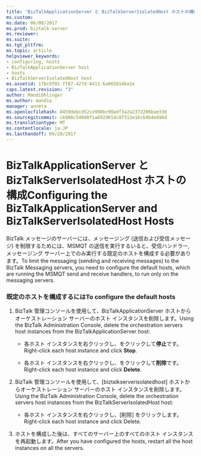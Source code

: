 ```yaml
---
title: "BizTalkApplicationServer と BizTalkServerIsolatedHost ホストの構成 |Microsoft ドキュメント"
ms.custom: 
ms.date: 06/08/2017
ms.prod: biztalk-server
ms.reviewer: 
ms.suite: 
ms.tgt_pltfrm: 
ms.topic: article
helpviewer_keywords:
- configuring, hosts
- BizTalkApplicationServer host
- hosts
- BizTalkServerIsolatedHost host
ms.assetid: 17bc9f01-ff87-427d-8411-6a065814ba1e
caps.latest.revision: "3"
author: MandiOhlinger
ms.author: mandia
manager: anneta
ms.openlocfilehash: 8459debcd52ce990bc98adf3a2a2372206bae336
ms.sourcegitcommit: cb908c540d8f1a692d01dc8f313e16cb4b4e696d
ms.translationtype: MT
ms.contentlocale: ja-JP
ms.lasthandoff: 09/20/2017
---
```

# <a name="configuring-the-biztalkapplicationserver-and-biztalkserverisolatedhost-hosts"></a><span data-ttu-id="79477-102">BizTalkApplicationServer と BizTalkServerIsolatedHost ホストの構成</span><span class="sxs-lookup"><span data-stu-id="79477-102">Configuring the BizTalkApplicationServer and BizTalkServerIsolatedHost Hosts</span></span>
<span data-ttu-id="79477-103">BizTalk メッセージのサーバーには、メッセージング (送信および受信メッセージ) を制限するためには、MSMQT の送信を実行するいると、受信ハンドラー, メッセージング サーバー上でのみ実行する既定のホストを構成する必要があります。</span><span class="sxs-lookup"><span data-stu-id="79477-103">To limit the messaging (sending and receiving messages) to the BizTalk Messaging servers, you need to configure the default hosts, which are running the MSMQT send and receive handlers, to run only on the messaging servers.</span></span>  
  
### <a name="to-configure-the-default-hosts"></a><span data-ttu-id="79477-104">既定のホストを構成するには</span><span class="sxs-lookup"><span data-stu-id="79477-104">To configure the default hosts</span></span>  
  
1.  <span data-ttu-id="79477-105">BizTalk 管理コンソールを使用して、BizTalkApplicationServer ホストからオーケストレーション サーバーのホスト インスタンスを削除します。</span><span class="sxs-lookup"><span data-stu-id="79477-105">Using the BizTalk Administration Console, delete the orchestration servers host instances from the BizTalkApplicationServer host:</span></span>  
  
    -   <span data-ttu-id="79477-106">各ホスト インスタンスを右クリックし、をクリックして**停止**です。</span><span class="sxs-lookup"><span data-stu-id="79477-106">Right-click each host instance and click **Stop**.</span></span>  
  
    -   <span data-ttu-id="79477-107">各ホスト インスタンスを右クリックし、をクリックして**削除**です。</span><span class="sxs-lookup"><span data-stu-id="79477-107">Right-click each host instance and click **Delete**.</span></span>  
  
2.  <span data-ttu-id="79477-108">BizTalk 管理コンソールを使用して、[biztalkserverisolatedhost] ホストからオーケストレーション サーバーのホスト インスタンスを削除します。</span><span class="sxs-lookup"><span data-stu-id="79477-108">Using the BizTalk Administration Console, delete the orchestration servers host instances from the BizTalkServerIsolatedHost host:</span></span>  
  
    -   <span data-ttu-id="79477-109">各ホスト インスタンスを右クリックし、[削除] をクリックします。</span><span class="sxs-lookup"><span data-stu-id="79477-109">Right-click each host instance and click Delete.</span></span>  
  
3.  <span data-ttu-id="79477-110">ホストを構成した後は、すべてのサーバー上のすべてのホスト インスタンスを再起動します。</span><span class="sxs-lookup"><span data-stu-id="79477-110">After you have configured the hosts, restart all the host instances on all the servers.</span></span>